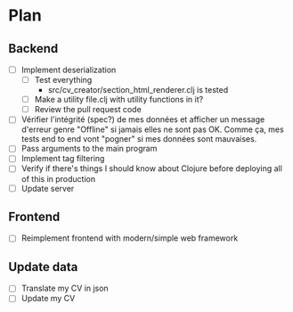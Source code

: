 # Plan

## Backend

- [ ] Implement deserialization
    - [ ] Test everything
        - src/cv_creator/section_html_renderer.clj is tested
    - [ ] Make a utility file.clj with utility functions in it?
    - [ ] Review the pull request code
- [ ] Vérifier l'intégrité (spec?) de mes données et afficher un message d'erreur genre "Offline" si jamais elles ne sont pas OK.
    Comme ça, mes tests end to end vont "pogner" si mes données sont mauvaises.
- [ ] Pass arguments to the main program
- [ ] Implement tag filtering
- [ ] Verify if there's things I should know about Clojure before deploying all of this in production
- [ ] Update server

## Frontend

- [ ] Reimplement frontend with modern/simple web framework

## Update data

- [ ] Translate my CV in json
- [ ] Update my CV
